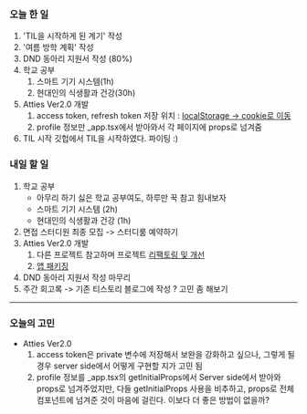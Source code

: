 ### 오늘 한 일

1. 'TIL을 시작하게 된 계기' 작성
2. '여름 방학 계획' 작성
3. DND 동아리 지원서 작성 (80%)
4. 학교 공부
   1. 스마트 기기 시스템(1h)
   2. 현대인의 식생활과 건강(30h)
5. Atties Ver2.0 개발
   1. access token, refresh token 저장 위치 : [localStorage -> cookie로 이동](https://github.com/guesung/atties-ver2.0/issues/11)
   2. profile 정보만 \_app.tsx에서 받아와서 각 페이지에 props로 넘겨줌
6. TIL 시작
   깃헙에서 TIL을 시작하였다. 파이팅 :)

### 내일 할 일

1. 학교 공부
   - 아무리 하기 싫은 학교 공부여도, 하루만 꾹 참고 힘내보자
   - 스마트 기기 시스템 (2h)
   - 현대인의 식생활과 건강 (1h)
2. 면접 스터디원 최종 모집 -> 스터디룸 예약하기
3. Atties Ver2.0 개발
   1. 다른 프로젝트 참고하며 프로젝트 [리팩토링 및 개선](https://github.com/guesung/atties-ver2.0/issues/16)
   2. [앱 패키징](https://github.com/guesung/atties-ver2.0/issues/17)
4. DND 동아리 지원서 작성 마무리
5. 주간 회고록 -> 기존 티스토리 블로그에 작성 ? 고민 좀 해보기

---

### 오늘의 고민

- Atties Ver2.0
  1.  access token은 private 변수에 저장해서 보완을 강화하고 싶으나, 그렇게 될 경우 server side에서 어떻게 구현할 지가 고민 됨
  2.  profile 정보를 \_app.tsx의 getInitialProps에서 Server side에서 받아와 props로 넘겨주었지만, 다들 getInitialProps 사용을 비추하고, props로 전체 컴포넌트에 넘겨준 것이 마음에 걸린다. 이보다 더 좋은 방법이 없을까?
